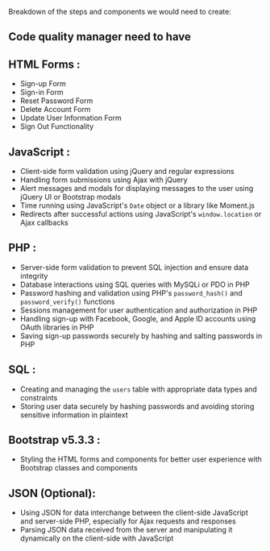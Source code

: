 Breakdown of the steps and components we would need to create:


## **Code quality manager need to have**

## **HTML Forms** :

* Sign-up Form
* Sign-in Form
* Reset Password Form
* Delete Account Form
* Update User Information Form
* Sign Out Functionality

## **JavaScript** :

* Client-side form validation using jQuery and regular expressions
* Handling form submissions using Ajax with jQuery
* Alert messages and modals for displaying messages to the user using jQuery UI or Bootstrap modals
* Time running using JavaScript's `Date` object or a library like Moment.js
* Redirects after successful actions using JavaScript's `window.location` or Ajax callbacks

## **PHP** :

* Server-side form validation to prevent SQL injection and ensure data integrity
* Database interactions using SQL queries with MySQLi or PDO in PHP
* Password hashing and validation using PHP's `password_hash()` and `password_verify()` functions
* Sessions management for user authentication and authorization in PHP
* Handling sign-up with Facebook, Google, and Apple ID accounts using OAuth libraries in PHP
* Saving sign-up passwords securely by hashing and salting passwords in PHP

## **SQL** :

* Creating and managing the `users` table with appropriate data types and constraints
* Storing user data securely by hashing passwords and avoiding storing sensitive information in plaintext

## **Bootstrap v5.3.3** :

* Styling the HTML forms and components for better user experience with Bootstrap classes and components

## **JSON** (Optional):

* Using JSON for data interchange between the client-side JavaScript and server-side PHP, especially for Ajax requests and responses
* Parsing JSON data received from the server and manipulating it dynamically on the client-side with JavaScript
